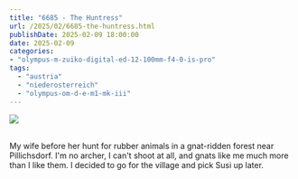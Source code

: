 ```yaml
---
title: "6685 - The Huntress"
url: /2025/02/6685-the-huntress.html
publishDate: 2025-02-09 18:00:00
date: 2025-02-09
categories:
- "olympus-m-zuiko-digital-ed-12-100mm-f4-0-is-pro"
tags:
  - "austria"
  - "niederosterreich"
  - "olympus-om-d-e-m1-mk-iii"
---
```

<div class="container">
<div class="center"><a target="_blank" href="https://d25zfm9zpd7gm5.cloudfront.net/1200x1200/2020/20200920_084843_lr.jpg"><img class="webfeedsFeaturedVisual" src="https://d25zfm9zpd7gm5.cloudfront.net/0600x0600/2020/20200920_084843_lr.jpg" /></a></div>
</div>
<br />

My wife before her hunt for rubber animals in a gnat-ridden
forest near Pillichsdorf. I'm no archer, I can't shoot at
all, and gnats like me much more than I like them. I decided
to go for the village and pick Susi up later.
